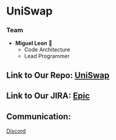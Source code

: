 # UniSwap

### Team

* **Miguel Leon** :ghost:
    * Code Architecture
    * Lead Programmer

## Link to Our Repo: [UniSwap](https://github.com/MiguelL1304/UniSwap.git)

## Link to Our JIRA: [Epic](https://jira.ggc.edu/projects/SDII24/issues/SDII24-8?filter=allopenissues)

## Communication: 
[Discord](https://discord.gg/vTHar55mdF)